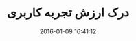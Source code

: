 ---
layout: post
title: "درک ارزش تجربه کاربری"
date: 2016-01-09 16:41:12
section: article
tags: ux
link: "http://www.majidonline.com/article/%D8%AF%D8%B1%DA%A9_%D8%A7%D8%B1%D8%B2%D8%B4_%D8%AA%D8%AC%D8%B1%D8%A8%D9%87_%DA%A9%D8%A7%D8%B1%D8%A8%D8%B1%DB%8C.html"
user: "نوید کاشانی"
user_link: "http://navid.kashani.ir/"
---
